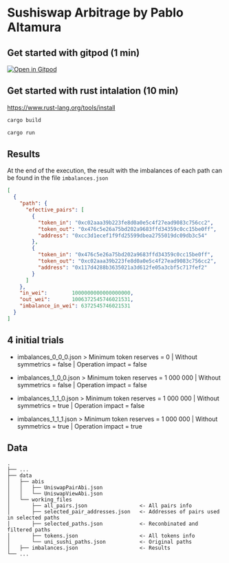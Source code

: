 # Sushiswap Arbitrage by Pablo Altamura

## Get started with gitpod (1 min)
[![Open in Gitpod](https://gitpod.io/button/open-in-gitpod.svg)](https://gitpod.io/#https://github.com/paltamura/uniswap_sushiswap_arbitrage.git)

## Get started with rust intalation (10 min)

https://www.rust-lang.org/tools/install

```Bash
cargo build
```

```Bash
cargo run
```

## Results

At the end of the execution, the result with the imbalances of each path can be found in the file `imbalances.json`

```json
[
  {
    "path": {
      "efective_pairs": [
        {
          "token_in": "0xc02aaa39b223fe8d0a0e5c4f27ead9083c756cc2",
          "token_out": "0x476c5e26a75bd202a9683ffd34359c0cc15be0ff",
          "address": "0xcc3d1ecef1f9fd25599dbea2755019dc09db3c54"
        },
        {
          "token_in": "0x476c5e26a75bd202a9683ffd34359c0cc15be0ff",
          "token_out": "0xc02aaa39b223fe8d0a0e5c4f27ead9083c756cc2",
          "address": "0x117d4288b3635021a3d612fe05a3cbf5c717fef2"
        }
      ]
    },
    "in_wei":        1000000000000000000,
    "out_wei":       1006372545746021531,
    "imbalance_in_wei": 6372545746021531
  }
]
```

## 4 initial trials

* imbalances_0_0_0.json > Minimum token reserves = 0 | Without symmetrics = false | Operation impact = false

* imbalances_1_0_0.json > Minimum token reserves = 1 000 000 | Without symmetrics = false | Operation impact = false

* imbalances_1_1_0.json > Minimum token reserves = 1 000 000 | Without symmetrics = true | Operation impact = false

* imbalances_1_1_1.json > Minimum token reserves = 1 000 000 | Without symmetrics = true | Operation impact = true

## Data
    .
    ├── ...
    ├── data
    │   ├── abis
    │   │   ├── UniswapPairAbi.json
    │   │   └── UniswapViewAbi.json
    │   └── working_files
    │       ├── all_pairs.json                 <- All pairs info
    │       ├── selected_pair_addresses.json   <- Addresses of pairs used in selected paths
    │       ├── selected_paths.json            <- Reconbinated and filtered paths
    │       ├── tokens.json                    <- All tokens info
    │       └── uni_sushi_paths.json           <- Original paths
    │   ├── imbalances.json                    <- Results
    └── ...
